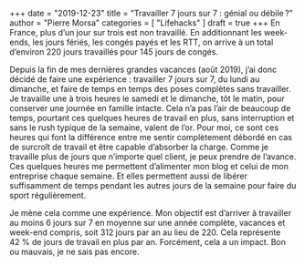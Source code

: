 +++
date        = "2019-12-23"
title       = "Travailler 7 jours sur 7 : génial ou débile ?"
author      = "Pierre Morsa"
categories  = [ "Lifehacks" ]
draft       = true
+++
En France, plus d’un jour sur trois est non travaillé. En additionnant les week-ends, les jours fériés, les congés payés et les RTT, on arrive à un total d’environ 220 jours travaillés pour 145 jours de congés.

Depuis la fin de mes dernières grandes vacances (août 2019), j’ai donc décidé de faire une expérience : travailler 7 jours sur 7, du lundi au dimanche, et faire de temps en temps des poses complètes sans travailler. Je travaille une à trois heures le samedi et le dimanche, tôt le matin, pour conserver une journée en famille intacte. Cela n’a pas l’air de beaucoup de temps, pourtant ces quelques heures de travail en plus, sans interruption et sans le rush typique de la semaine, valent de l’or. Pour moi, ce sont ces heures qui font la différence entre me sentir complètement débordé en cas de surcroît de travail et être capable d’absorber la charge. Comme je travaille plus de jours que n’importe quel client, je peux prendre de l’avance. Ces quelques heures me permettent d’alimenter mon blog et celui de mon entreprise chaque semaine. Et elles permettent aussi de libérer suffisamment de temps pendant les autres jours de la semaine pour faire du sport régulièrement.

Je mène cela comme une expérience. Mon objectif est d’arriver à travailler au moins 6 jours sur 7 en moyenne sur une année complète, vacances et week-end compris, soit 312 jours par an au lieu de 220. Cela représente 42 % de jours de travail en plus par an. Forcément, cela a un impact. Bon ou mauvais, je ne sais pas encore.
